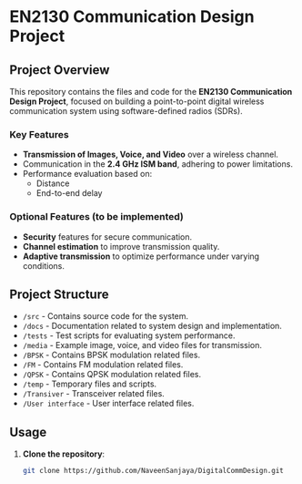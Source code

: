 # EN2130 Communication Design Project

## Project Overview

This repository contains the files and code for the **EN2130 Communication Design Project**, focused on building a point-to-point digital wireless communication system using software-defined radios (SDRs).

### Key Features

- **Transmission of Images, Voice, and Video** over a wireless channel.
- Communication in the **2.4 GHz ISM band**, adhering to power limitations.
- Performance evaluation based on:
  - Distance
  - End-to-end delay

### Optional Features (to be implemented)

- **Security** features for secure communication.
- **Channel estimation** to improve transmission quality.
- **Adaptive transmission** to optimize performance under varying conditions.

## Project Structure

- `/src` - Contains source code for the system.
- `/docs` - Documentation related to system design and implementation.
- `/tests` - Test scripts for evaluating system performance.
- `/media` - Example image, voice, and video files for transmission.
- `/BPSK` - Contains BPSK modulation related files.
- `/FM` - Contains FM modulation related files.
- `/QPSK` - Contains QPSK modulation related files.
- `/temp` - Temporary files and scripts.
- `/Transiver` - Transceiver related files.
- `/User interface` - User interface related files.

## Usage

1. **Clone the repository**:
   ```bash
   git clone https://github.com/NaveenSanjaya/DigitalCommDesign.git